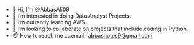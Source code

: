 - 👋 Hi, I’m @AbbasAli09
- 👀 I’m interested in doing Data Analyst Projects.
- 🌱 I’m currently learning AWS.
- 💞️ I’m looking to collaborate on projects that include coding in Python.
- 📫 How to reach me ....email- abbasnotes9@gmail.com 

<!---
AbbasAli09/AbbasAli09 is a ✨ special ✨ repository because its `README.md` (this file) appears on your GitHub profile.
You can click the Preview link to take a look at your changes.
--->
